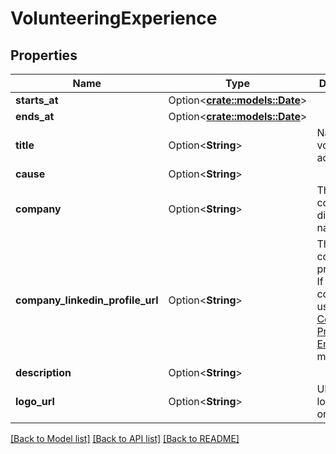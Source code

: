 # VolunteeringExperience

## Properties

Name | Type | Description | Notes
------------ | ------------- | ------------- | -------------
**starts_at** | Option<[**crate::models::Date**](Date.md)> |  | [optional]
**ends_at** | Option<[**crate::models::Date**](Date.md)> |  | [optional]
**title** | Option<**String**> | Name of volunteer activity. | [optional]
**cause** | Option<**String**> |  | [optional]
**company** | Option<**String**> | The company's display name. | [optional]
**company_linkedin_profile_url** | Option<**String**> |              The company's profile URL.             If present, could be used with              [Company Profile Endpoint](#company-api-company-profile-endpoint) for more info.          | [optional]
**description** | Option<**String**> |  | [optional]
**logo_url** | Option<**String**> | URL of the logo of the organisation. | [optional]

[[Back to Model list]](../README.md#documentation-for-models) [[Back to API list]](../README.md#documentation-for-api-endpoints) [[Back to README]](../README.md)


